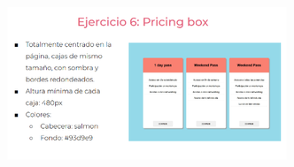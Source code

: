 ![](https://github.com/Dcarolinamorenoc/practicaModeladoEnCaja/blob/ejercicio_6/storage/img/ejercicio6.png)